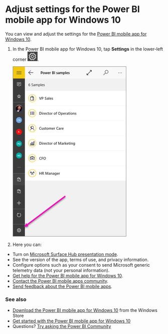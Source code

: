 <properties 
   pageTitle="Adjust settings for the Power BI mobile app for Windows 10"
   description="Adjust settings for the Power BI mobile app for Windows 10"
   services="powerbi" 
   documentationCenter="" 
   authors="maggiesMSFT" 
   manager="erikre" 
   backup=""
   editor=""
   tags=""
   qualityFocus="no"
   qualityDate=""/>
 
<tags
   ms.service="powerbi"
   ms.devlang="NA"
   ms.topic="article"
   ms.tgt_pltfrm="NA"
   ms.workload="powerbi"
   ms.date="10/14/2016"
   ms.author="maggies"/>

# Adjust settings for the Power BI mobile app for Windows 10

You can view and adjust the settings for the [Power BI mobile app for Windows 10](powerbi-mobile-win10phone-app-get-started.md).

1. In the Power BI mobile app for Windows 10, tap **Settings** in the lower-left corner ![](media/powerbi-mobile-adjust-settings-for-the-win10phone-app/power-bi-settings-icon.png).

    ![](media/powerbi-mobile-adjust-settings-for-the-win10phone-app/power-bi-settings.png)

2. Here you can:

 -   Turn on [Microsoft Surface Hub presentation mode](powerbi-mobile-win10-app-presentation-mode.md).
 -   See the version of the app, terms of use, and privacy information. 
 -   Configure options such as your consent to send Microsoft generic telemetry data (not your personal information).
 -   [Get help for the Power BI mobile app for Windows 10](powerbi-mobile-win10phone-app-get-started.md).
 -   [Contact the Power BI mobile apps community](http://community.powerbi.com/t5/Mobile-Apps/bd-p/power-bi-mobile).
 -   [Send feedback about the Power BI mobile apps](https://ideas.powerbi.com/forums/265200-power-bi/category/105939-mobile).

### See also

- [Download the Power BI mobile app for Windows 10](http://go.microsoft.com/fwlink/?LinkID=526478) from the Windows Store  
- [Get started with the Power BI mobile app for Windows 10](powerbi-mobile-win10phone-app-get-started.md)  
- Questions? [Try asking the Power BI Community](http://community.powerbi.com/)

